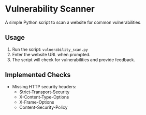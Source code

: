 # Vulnerability Scanner

A simple Python script to scan a website for common vulnerabilities.

## Usage

1. Run the script: `vulnerability_scan.py`
2. Enter the website URL when prompted.
3. The script will check for vulnerabilities and provide feedback.

## Implemented Checks

- Missing HTTP security headers:
  - Strict-Transport-Security
  - X-Content-Type-Options
  - X-Frame-Options
  - Content-Security-Policy
